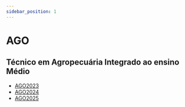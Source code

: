 ```yaml
---
sidebar_position: 1
---
```


# AGO

## Técnico em Agropecuária Integrado ao ensino Médio

- [AGO2023](ago2023)
- [AGO2024](ago2024)
- [AGO2025](ago2025)